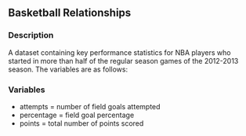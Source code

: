 ## Basketball Relationships

### Description

A dataset containing key performance statistics for NBA players who started in more than half of the regular season games of the 2012-2013 season. The variables are as follows:

### Variables

- attempts = number of field goals attempted
- percentage = field goal percentage
- points = total number of points scored

